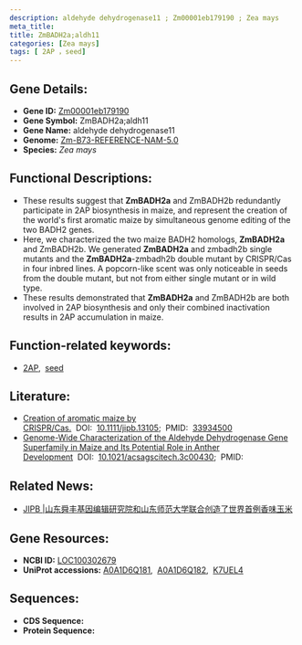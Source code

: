 ```yaml
---
description: aldehyde dehydrogenase11 ; Zm00001eb179190 ; Zea mays
meta_title:
title: ZmBADH2a;aldh11
categories: [Zea mays]
tags: [ 2AP ，seed]
---
```


## Gene Details:
- **Gene ID:**	[Zm00001eb179190](https://www.maizegdb.org/gene_center/gene/Zm00001eb179190)
- **Gene Symbol:** ZmBADH2a;aldh11
- **Gene Name:** aldehyde dehydrogenase11
- **Genome:** [Zm-B73-REFERENCE-NAM-5.0](https://www.maizegdb.org/genome/assembly/Zm-B73-REFERENCE-NAM-5.0)
- **Species:** *Zea mays*

## Functional Descriptions:
   - These results suggest that **ZmBADH2a** and ZmBADH2b redundantly participate in 2AP biosynthesis in maize, and represent the creation of the world's first aromatic maize by simultaneous genome editing of the two BADH2 genes.
   - Here, we characterized the two maize BADH2 homologs, **ZmBADH2a** and ZmBADH2b. We generated **ZmBADH2a** and zmbadh2b single mutants and the **ZmBADH2a**-zmbadh2b double mutant by CRISPR/Cas in four inbred lines. A popcorn-like scent was only noticeable in seeds from the double mutant, but not from either single mutant or in wild type.
   - These results demonstrated that **ZmBADH2a** and ZmBADH2b are both involved in 2AP biosynthesis and only their combined inactivation results in 2AP accumulation in maize.

## Function-related keywords:
- [2AP](/tags/2AP/),&nbsp;&nbsp;[seed](/tags/seeds/)

## Literature:
   - [Creation of aromatic maize by CRISPR/Cas.]( https://onlinelibrary.wiley.com/doi/10.1111/jipb.13105)&nbsp;&nbsp;DOI:&nbsp;&nbsp;[10.1111/jipb.13105](https://onlinelibrary.wiley.com/doi/10.1111/jipb.13105);&nbsp;&nbsp;PMID:&nbsp;&nbsp;[33934500](https://pubmed.ncbi.nlm.nih.gov/33934500/)
   - [Genome-Wide Characterization of the Aldehyde Dehydrogenase Gene Superfamily in Maize and Its Potential Role in Anther Development]( https://pubs.acs.org/doi/10.1021/acsagscitech.3c00430)&nbsp;&nbsp;DOI:&nbsp;&nbsp;[10.1021/acsagscitech.3c00430](https://pubs.acs.org/doi/10.1021/acsagscitech.3c00430);&nbsp;&nbsp;PMID:&nbsp;&nbsp;[](https://pubmed.ncbi.nlm.nih.gov//)

## Related News:
   - [JIPB | ​山东舜丰基因编辑研究院和山东师范大学联合创造了世界首例香味玉米](https://mp.weixin.qq.com/s?__biz=Mzg3MDEwNDEyMg==&mid=2247509550&idx=3&sn=ad5b19592178d8898ed0e2d28ca6954e&chksm=ce900b7bf9e7826d684f53d7dc2c182a1f740de9573dbe6246e27c1de4d1885ce4ec5a394364&scene=27#wechat_redirect)

## Gene Resources:
- **NCBI ID:** [LOC100302679](https://www.ncbi.nlm.nih.gov/gene/?term=LOC100302679)
- **UniProt accessions:** [A0A1D6Q181](https://www.uniprot.org/uniprotkb/A0A1D6Q181/entry),&nbsp;&nbsp;[A0A1D6Q182](https://www.uniprot.org/uniprotkb/A0A1D6Q182/entry),&nbsp;&nbsp;[K7UEL4](https://www.uniprot.org/uniprotkb/K7UEL4/entry)



## Sequences:
- **CDS Sequence:**
- **Protein Sequence:**
